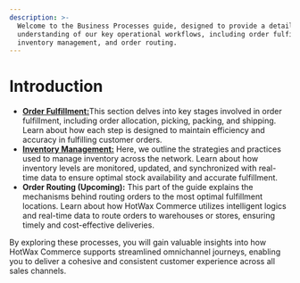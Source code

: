 ```yaml
---
description: >-
  Welcome to the Business Processes guide, designed to provide a detailed
  understanding of our key operational workflows, including order fulfillment, 
  inventory management, and order routing.
---
```


# Introduction

* [**Order Fulfillment:**](https://docs.hotwax.co/documents/v/learn-hotwax-oms/business-processes/orderfulfillmentbp)This section delves into key stages involved in order fulfillment, including order allocation, picking, packing, and shipping. Learn about how each step is designed to maintain efficiency and accuracy in fulfilling customer orders.
* [**Inventory Management:**](https://docs.hotwax.co/documents/v/learn-hotwax-oms/business-processes/inventorymanagementbp) Here, we outline the strategies and practices used to manage inventory across the network. Learn about how inventory levels are monitored, updated, and synchronized with real-time data to ensure optimal stock availability and accurate fulfillment.
* **Order Routing (Upcoming):** This part of the guide explains the mechanisms behind routing orders to the most optimal fulfillment locations. Learn about how HotWax Commerce utilizes intelligent logics and real-time data to route orders to warehouses or stores, ensuring timely and cost-effective deliveries.

By exploring these processes, you will gain valuable insights into how HotWax Commerce supports streamlined omnichannel journeys, enabling you to deliver a cohesive and consistent customer experience across all sales channels.
